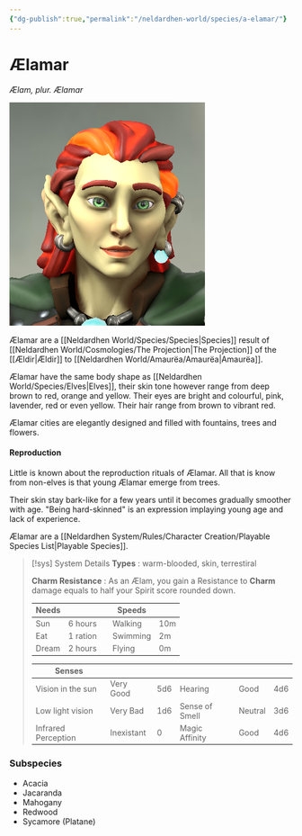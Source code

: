 ```yaml
---
{"dg-publish":true,"permalink":"/neldardhen-world/species/a-elamar/"}
---
```


# Ælamar
*Ælam, plur. Ælamar*

![glirmegil-fire-hair.png|100](/img/user/Images/Species/glirmegil-fire-hair.png)

Ælamar are a [[Neldardhen World/Species/Species\|Species]]  result of [[Neldardhen World/Cosmologies/The Projection\|The Projection]] of the [[Ældir\|Ældir]] to [[Neldardhen World/Amaurëa/Amaurëa\|Amaurëa]]. 

Ælamar have the same body shape as [[Neldardhen World/Species/Elves\|Elves]], their skin tone however range from deep brown to red, orange and yellow. Their eyes are bright and colourful, pink, lavender, red or even yellow. Their hair range from brown to vibrant red.

Ælamar cities are elegantly designed and filled with fountains, trees and flowers.
#### Reproduction
Little is known about the reproduction rituals of Ælamar. All that is know from non-elves is that young Ælamar emerge from trees.

Their skin stay bark-like for a few years until it becomes gradually smoother with age.
"Being hard-skinned" is an expression implaying young age and lack of experience.

Ælamar are a [[Neldardhen System/Rules/Character Creation/Playable Species List\|Playable Species]].

 > [!sys] System Details
 > **Types** : warm-blooded, skin, terrestiral
 > 
 > **Charm Resistance** : As an Ælam, you gain a Resistance to **Charm** damage equals to half your Spirit score rounded down.
 > 
> | **Needs** |          |     | **Speeds** |     |
> | --------- | -------- | --- | ---------- | --- |
> | Sun       | 6 hours  |     | Walking    | 10m |
> | Eat       | 1 ration |     | Swimming   | 2m  |
> | Dream     | 2 hours  |     | Flying     | 0m  |
> 
> | **Senses**          |            |     |                |         |     |
> | ------------------- | ---------- | --- | -------------- | ------- | --- |
> | Vision in the sun   | Very Good  | 5d6 | Hearing        | Good    | 4d6 |
> | Low light vision    | Very Bad   | 1d6 | Sense of Smell | Neutral | 3d6 |
> | Infrared Perception | Inexistant | 0   | Magic Affinity | Good    | 4d6 |
### Subspecies
- Acacia
- Jacaranda
- Mahogany
- Redwood
- Sycamore (Platane) 
